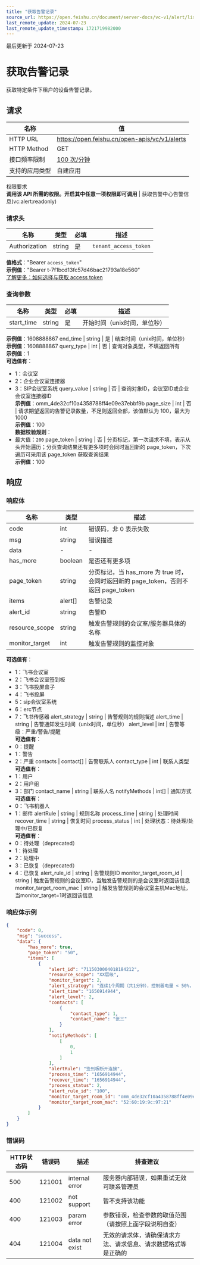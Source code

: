 ```yaml
---
title: "获取告警记录"
source_url: https://open.feishu.cn/document/server-docs/vc-v1/alert/list
last_remote_update: 2024-07-23
last_remote_update_timestamp: 1721719982000
---
```

最后更新于 2024-07-23

# 获取告警记录

获取特定条件下租户的设备告警记录。

## 请求
名称 | 值
---|---
HTTP URL | https://open.feishu.cn/open-apis/vc/v1/alerts
HTTP Method | GET
接口频率限制 | [100 次/分钟](https://open.feishu.cn/document/ukTMukTMukTM/uUzN04SN3QjL1cDN)
支持的应用类型 | 自建应用
权限要求  
            **调用该 API 所需的权限。开启其中任意一项权限即可调用** | 获取告警中心告警信息(vc:alert:readonly)

### 请求头

名称 | 类型 | 必填 | 描述
--- | --- | --- | ---
Authorization | string | 是 | `tenant_access_token`  
**值格式**："Bearer `access_token`"  
**示例值**："Bearer t-7f1bcd13fc57d46bac21793a18e560"  
[了解更多：如何选择与获取 access token](https://open.feishu.cn/document/uAjLw4CM/ugTN1YjL4UTN24CO1UjN/trouble-shooting/how-to-choose-which-type-of-token-to-use)

### 查询参数

名称 | 类型 | 必填 | 描述
--- | --- | --- | ---
start_time | string | 是 | 开始时间（unix时间，单位秒）  
**示例值**：1608888867
end_time | string | 是 | 结束时间（unix时间，单位秒）  
**示例值**：1608888867
query_type | int | 否 | 查询对象类型，不填返回所有  
**示例值**：1  
**可选值有**：  
- 1：会议室  
- 2：企业会议室连接器  
- 3：SIP会议室系统
query_value | string | 否 | 查询对象ID，会议室ID或企业会议室连接器ID  
**示例值**：omm_4de32cf10a4358788ff4e09e37ebbf9b
page_size | int | 否 | 请求期望返回的告警记录数量，不足则返回全部，该值默认为 100，最大为 1000  
**示例值**：100  
**数据校验规则**：  
- 最大值：`200`
page_token | string | 否 | 分页标记，第一次请求不填，表示从头开始遍历；分页查询结果还有更多项时会同时返回新的 page_token，下次遍历可采用该 page_token 获取查询结果  
**示例值**：100

## 响应

### 响应体

名称 | 类型 | 描述
--- | --- | ---
code | int | 错误码，非 0 表示失败
msg | string | 错误描述
data | \- | \-
has_more | boolean | 是否还有更多项
page_token | string | 分页标记，当 has_more 为 true 时，会同时返回新的 page_token，否则不返回 page_token
items | alert\[\] | 告警记录
alert_id | string | 告警ID
resource_scope | string | 触发告警规则的会议室/服务器具体的名称
monitor_target | int | 触发告警规则的监控对象  
**可选值有**：  
- 1：飞书会议室  
- 2：飞书会议室签到板  
- 3：飞书投屏盒子  
- 4：飞书投屏  
- 5：sip会议室系统  
- 6：erc节点  
- 7：飞书传感器
alert_strategy | string | 告警规则的规则描述
alert_time | string | 告警通知发生时间（unix时间，单位秒）
alert_level | int | 告警等级：严重/警告/提醒  
**可选值有**：  
- 0：提醒  
- 1：警告  
- 2：严重
contacts | contact\[\] | 告警联系人
contact_type | int | 联系人类型  
**可选值有**：  
- 1：用户  
- 2：用户组  
- 3：部门
contact_name | string | 联系人名
notifyMethods | int\[\] | 通知方式  
**可选值有**：  
- 0：飞书机器人  
- 1：邮件
alertRule | string | 规则名称
process_time | string | 处理时间
recover_time | string | 恢复时间
process_status | int | 处理状态：待处理/处理中/已恢复  
**可选值有**：  
- 0：待处理（deprecated）  
- 1：待处理  
- 2：处理中  
- 3：已恢复（deprecated）  
- 4：已恢复
alert_rule_id | string | 告警规则ID
monitor_target_room_id | string | 触发告警规则的会议室ID，当触发告警规则的是会议室时返回该信息
monitor_target_room_mac | string | 触发告警规则的会议室主机Mac地址，当monitor_target=1时返回该信息

### 响应体示例
```json
{
    "code": 0,
    "msg": "success",
    "data": {
        "has_more": true,
        "page_token": "50",
        "items": [
            {
                "alert_id": "7115030004018184212",
                "resource_scope": "XX层级",
                "monitor_target": 2,
                "alert_strategy": "连续1个周期（共1分钟），控制器电量 < 50%，则告警",
                "alert_time": "1656914944",
                "alert_level": 2,
                "contacts": [
                    {
                        "contact_type": 1,
                        "contact_name": "张三"
                    }
                ],
                "notifyMethods": [
                    [
                        0,
                        1
                    ]
                ],
                "alertRule": "签到板断开连接",
                "process_time": "1656914944",
                "recover_time": "1656914944",
                "process_status": 2,
                "alert_rule_id": "100",
                "monitor_target_room_id": "omm_4de32cf10a4358788ff4e09e37ebbf9b",
                "monitor_target_room_mac": "52:60:19:9c:97:21"
            }
        ]
    }
}
```

### 错误码

HTTP状态码 | 错误码 | 描述 | 排查建议
--- | --- | --- | ---
500 | 121001 | internal error | 服务器内部错误，如果重试无效可联系管理员
400 | 121002 | not support | 暂不支持该功能
400 | 121003 | param error | 参数错误，检查参数的取值范围（请按照上面字段说明自查）
404 | 121004 | data not exist | 无效的请求体，请确保请求方法、请求信息、请求数据格式等是正确的

